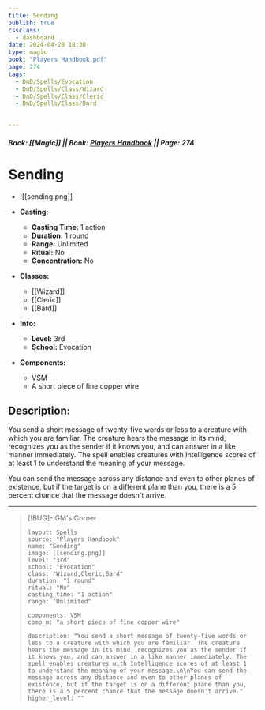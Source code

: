 ```yaml
---
title: Sending
publish: true
cssclass:
  - dashboard
date: 2024-04-20 18:30
type: magic
book: "Players Handbook.pdf"
page: 274
tags:
  - DnD/Spells/Evocation
  - DnD/Spells/Class/Wizard
  - DnD/Spells/Class/Cleric
  - DnD/Spells/Class/Bard


---
```


##### Back: [[Magic]] || Book: [Players Handbook](https://drive.google.com/drive/folders/1O5bhpYizcIT5xxAoLOuzCRht_PVS7VSG?usp=sharing) || Page: 274

# Sending
- ![[sending.png]]
- **Casting:**
    - **Casting Time:** 1 action
    - **Duration:** 1 round
    - **Range:** Unlimited
    - **Ritual:** No
    - **Concentration:** No
- **Classes:**
    - [[Wizard]]
    - [[Cleric]]
    - [[Bard]]

- **Info:**
    - **Level:** 3rd
    - **School:** Evocation
- **Components:**
    - VSM
    - A short piece of fine copper wire

## Description:
You send a short message of twenty-five words or less to a creature with which you are familiar. The creature hears the message in its mind, recognizes you as the sender if it knows you, and can answer in a like manner immediately. The spell enables creatures with Intelligence scores of at least 1 to understand the meaning of your message.

You can send the message across any distance and even to other planes of existence, but if the target is on a different plane than you, there is a 5 percent chance that the message doesn't arrive.



---

> [!BUG]- GM's Corner
>
> ```statblock
> layout: Spells
> source: "Players Handbook"
> name: "Sending"
> image: [[sending.png]]
> level: "3rd"
> school: "Evocation"
> class: "Wizard,Cleric,Bard"
> duration: "1 round"
> ritual: "No"
> casting_time: "1 action"
> range: "Unlimited"
>
> components: VSM
> comp_m: "a short piece of fine copper wire"
>
> description: "You send a short message of twenty-five words or less to a creature with which you are familiar. The creature hears the message in its mind, recognizes you as the sender if it knows you, and can answer in a like manner immediately. The spell enables creatures with Intelligence scores of at least 1 to understand the meaning of your message.\n\nYou can send the message across any distance and even to other planes of existence, but if the target is on a different plane than you, there is a 5 percent chance that the message doesn't arrive."
> higher_level: ""
> ```
